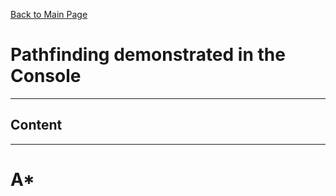 [Back to Main Page](https://ogoxhammerschild.github.io/)    

# Pathfinding demonstrated in the Console
***   

## Content



***   



# A*
